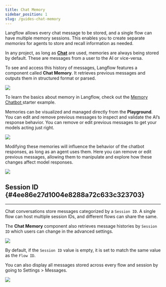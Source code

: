 ```yaml
---
title: Chat Memory
sidebar_position: 1
slug: /guides-chat-memory
---
```




Langflow allows every chat message to be stored, and a single flow can have multiple memory sessions. This enables you to create separate _memories_ for agents to store and recall information as needed.


In any project, as long as [**Chat**](/components-io) are used, memories are always being stored by default. These are messages from a user to the AI or vice-versa.


To see and access this history of messages, Langflow features a component called **Chat Memory**. It retrieves previous messages and outputs them in structured format or parsed.


![](./403427222.png)


To learn the basics about memory in Langflow, check out the [Memory Chatbot ](/starter-projects-memory-chatbot)starter example.


Memories can be visualized and managed directly from the **Playground**. You can edit and remove previous messages to inspect and validate the AI’s response behavior. You can remove or edit previous messages to get your models acting just right.


![](./1988919422.png)


Modifying these memories will influence the behavior of the chatbot responses, as long as an agent uses them. Here you can remove or edit previous messages, allowing them to manipulate and explore how these changes affect model responses.


![](./948333764.png)


## Session ID {#4ee86e27d1004e8288a72c633c323703}


---


Chat conversations store messages categorized by a `Session ID`. A single flow can host multiple session IDs, and different flows can share the same.


The **Chat Memory** component also retrieves message histories by `Session ID` which users can change in the advanced settings.


![](./207457678.png)





By default, if the `Session ID`  value is empty, it is set to match the same value as the `Flow ID`.


You can also display all messages stored across every flow and session by going to Settings &gt; Messages.


![](./1313358839.png)

